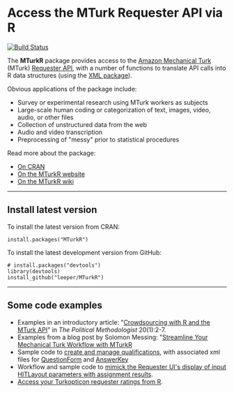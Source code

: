 # Access the MTurk Requester API via R #

[![Build Status](https://travis-ci.org/leeper/MTurkR.png?branch=master)](https://travis-ci.org/leeper/MTurkR)

The **MTurkR** package provides access to the [Amazon Mechanical Turk](https://requester.mturk.com/) (MTurk) [Requester API](http://docs.aws.amazon.com/AWSMechTurk/latest/AWSMturkAPI/Welcome.html), with a number of functions to translate API calls into R data structures (using the [XML package](http://cran.r-project.org/web/packages/XML/index.html)).

Obvious applications of the package include:
* Survey or experimental research using MTurk workers as subjects
* Large-scale human coding or categorization of text, images, video, audio, or other files
* Collection of unstructured data from the web
* Audio and video transcription
* Preprocessing of "messy" prior to statistical procedures

Read more about the package:
* [On CRAN](http://cran.r-project.org/web/packages/MTurkR/index.html)
* [On the MTurkR website](http://leeper.github.io/MTurkR)
* [On the MTurkR wiki](http://github.com/leeper/MTurkR/wiki)

---
## Install latest version ##

To install the latest version from CRAN:

    install.packages("MTurkR")

To install the latest development version from GitHub:

    # install.packages("devtools")
    library(devtools)
    install_github("leeper/MTurkR")

---
## Some code examples ##
* Examples in an introductory article: "[Crowdsourcing with R and the MTurk API](http://polmeth.wustl.edu/methodologist/tpm_v20_n2.pdf)" in *The Political Methodologist* 20(1):2-7.
* Examples from a blog post by Solomon Messing: "[Streamline Your Mechanical Turk Workflow with MTurkR](http://solomonmessing.wordpress.com/2013/06/24/streamline-your-mechanical-turk-workflow-with-mturkr/)
* Sample code to [create and manage qualifications](http://leeper.github.io/MTurkR/qualification_test_example.r), with associated xml files for [QuestionForm](http://leeper.github.io/MTurkR/questionform_example.xml) and [AnswerKey](http://leeper.github.io/MTurkR/answerkey_example.xml)
* Workflow and sample code to [mimick the Requester UI's display of input HITLayout parameters with assignment results](https://github.com/leeper/MTurkR/blob/gh-pages/batchinputs.md).
* [Access your Turkopticon requester ratings from R](https://github.com/leeper/MTurkR/blob/gh-pages/turkopticon.md).
